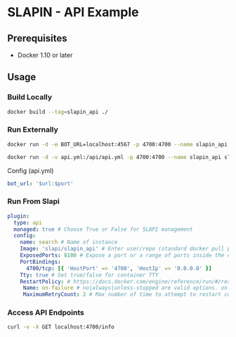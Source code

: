 # SLAPIN - API Example

## Prerequisites
-   Docker 1.10 or later

## Usage

### Build Locally

```bash
docker build --tag=slapin_api ./
```

### Run Externally

```bash
docker run -d -e BOT_URL=localhost:4567 -p 4700:4700 --name slapin_api slapin_api
```

```bash
docker run -d -v api.yml:/api/api.yml -p 4700:4700 --name slapin_api slapin_api
```

Config (api.yml)
```yaml
bot_url: '$url:$port'
```

### Run From Slapi

```yaml
plugin:
  type: api
  managed: true # Choose True or False for SLAPI management
  config:
    name: search # Name of instance
    Image: 'slapi/slapin_api' # Enter user/repo (standard docker pull procedures), you can also pull from a private repo via domain.com/repo
    ExposedPorts: 8100 # Expose a port or a range of ports inside the container.
    PortBindings:
      4700/tcp: [{ 'HostPort' => '4700', 'HostIp' => '0.0.0.0' }]
    Tty: true # Set true/false for container TTY
    RestartPolicy: # https://docs.docker.com/engine/reference/run/#/restart-policies---restart
     Name: on-failure # no|always|unless-stopped are valid options. on-failure requires MaximumRetryCount
     MaximumRetryCount: 2 # Max number of time to attempt to restart container/plugin before quitting
```
### Access API Endpoints

```bash
curl -v -X GET localhost:4700/info
```
